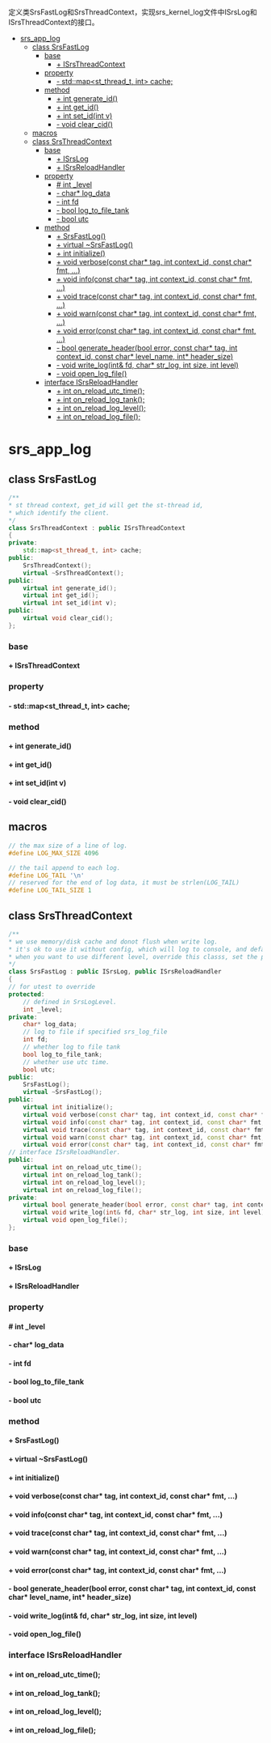 <link href="../../Style/note.css" rel="stylesheet"></link>
定义类SrsFastLog和SrsThreadContext，实现srs_kernel_log文件中ISrsLog和ISrsThreadContext的接口。
<!-- TOC -->

- [srs_app_log](#srsapplog)
    - [class SrsFastLog](#class-srsfastlog)
        - [base](#base)
            - [+ ISrsThreadContext](#isrsthreadcontext)
        - [property](#property)
            - [- std::map<st_thread_t, int> cache;](#stdmapstthreadt-int-cache)
        - [method](#method)
            - [+ int generate_id()](#int-generateid)
            - [+ int get_id()](#int-getid)
            - [+ int set_id(int v)](#int-setidint-v)
            - [- void clear_cid()](#void-clearcid)
    - [macros](#macros)
    - [class SrsThreadContext](#class-srsthreadcontext)
        - [base](#base-1)
            - [+ ISrsLog](#isrslog)
            - [+ ISrsReloadHandler](#isrsreloadhandler)
        - [property](#property-1)
            - [# int _level](#int-level)
            - [- char* log_data](#char-logdata)
            - [- int fd](#int-fd)
            - [- bool log_to_file_tank](#bool-logtofiletank)
            - [- bool utc](#bool-utc)
        - [method](#method-1)
            - [+ SrsFastLog()](#srsfastlog)
            - [+ virtual ~SrsFastLog()](#virtual-srsfastlog)
            - [+ int initialize()](#int-initialize)
            - [+ void verbose(const char* tag, int context_id, const char* fmt, ...)](#void-verboseconst-char-tag-int-contextid-const-char-fmt)
            - [+ void info(const char* tag, int context_id, const char* fmt, ...)](#void-infoconst-char-tag-int-contextid-const-char-fmt)
            - [+ void trace(const char* tag, int context_id, const char* fmt, ...)](#void-traceconst-char-tag-int-contextid-const-char-fmt)
            - [+ void warn(const char* tag, int context_id, const char* fmt, ...)](#void-warnconst-char-tag-int-contextid-const-char-fmt)
            - [+ void error(const char* tag, int context_id, const char* fmt, ...)](#void-errorconst-char-tag-int-contextid-const-char-fmt)
            - [- bool generate_header(bool error, const char* tag, int context_id, const char* level_name, int* header_size)](#bool-generateheaderbool-error-const-char-tag-int-contextid-const-char-levelname-int-headersize)
            - [- void write_log(int& fd, char* str_log, int size, int level)](#void-writelogint-fd-char-strlog-int-size-int-level)
            - [- void open_log_file()](#void-openlogfile)
        - [interface ISrsReloadHandler](#interface-isrsreloadhandler)
            - [+ int on_reload_utc_time();](#int-onreloadutctime)
            - [+ int on_reload_log_tank();](#int-onreloadlogtank)
            - [+ int on_reload_log_level();](#int-onreloadloglevel)
            - [+ int on_reload_log_file();](#int-onreloadlogfile)

<!-- /TOC -->

# srs_app_log

## class SrsFastLog 
```cpp
/**
* st thread context, get_id will get the st-thread id, 
* which identify the client.
*/
class SrsThreadContext : public ISrsThreadContext
{
private:
    std::map<st_thread_t, int> cache;
public:
    SrsThreadContext();
    virtual ~SrsThreadContext();
public:
    virtual int generate_id();
    virtual int get_id();
    virtual int set_id(int v);
public:
    virtual void clear_cid();
};
```
### base
#### + ISrsThreadContext
### property
#### - std::map<st_thread_t, int> cache;
### method
#### + int generate_id()
#### + int get_id()
#### + int set_id(int v)
#### - void clear_cid()


## macros
```cpp
// the max size of a line of log.
#define LOG_MAX_SIZE 4096

// the tail append to each log.
#define LOG_TAIL '\n'
// reserved for the end of log data, it must be strlen(LOG_TAIL)
#define LOG_TAIL_SIZE 1
```


## class SrsThreadContext
```cpp
/**
* we use memory/disk cache and donot flush when write log.
* it's ok to use it without config, which will log to console, and default trace level.
* when you want to use different level, override this classs, set the protected _level.
*/
class SrsFastLog : public ISrsLog, public ISrsReloadHandler
{
// for utest to override
protected:
    // defined in SrsLogLevel.
    int _level;
private:
    char* log_data;
    // log to file if specified srs_log_file
    int fd;
    // whether log to file tank
    bool log_to_file_tank;
    // whether use utc time.
    bool utc;
public:
    SrsFastLog();
    virtual ~SrsFastLog();
public:
    virtual int initialize();
    virtual void verbose(const char* tag, int context_id, const char* fmt, ...);
    virtual void info(const char* tag, int context_id, const char* fmt, ...);
    virtual void trace(const char* tag, int context_id, const char* fmt, ...);
    virtual void warn(const char* tag, int context_id, const char* fmt, ...);
    virtual void error(const char* tag, int context_id, const char* fmt, ...);
// interface ISrsReloadHandler.
public:
    virtual int on_reload_utc_time();
    virtual int on_reload_log_tank();
    virtual int on_reload_log_level();
    virtual int on_reload_log_file();
private:
    virtual bool generate_header(bool error, const char* tag, int context_id, const char* level_name, int* header_size);
    virtual void write_log(int& fd, char* str_log, int size, int level);
    virtual void open_log_file();
};
```
### base
#### + ISrsLog
#### + ISrsReloadHandler
### property
#### # int _level
#### - char* log_data
#### - int fd
#### - bool log_to_file_tank
#### - bool utc
### method
#### + SrsFastLog()
#### + virtual ~SrsFastLog()
#### + int initialize()
#### + void verbose(const char* tag, int context_id, const char* fmt, ...)
#### + void info(const char* tag, int context_id, const char* fmt, ...)
#### + void trace(const char* tag, int context_id, const char* fmt, ...)
#### + void warn(const char* tag, int context_id, const char* fmt, ...)
#### + void error(const char* tag, int context_id, const char* fmt, ...)
#### - bool generate_header(bool error, const char* tag, int context_id, const char* level_name, int* header_size)
#### - void write_log(int& fd, char* str_log, int size, int level)
#### - void open_log_file()
### interface ISrsReloadHandler
#### + int on_reload_utc_time();
#### + int on_reload_log_tank();
#### + int on_reload_log_level();
#### + int on_reload_log_file();



